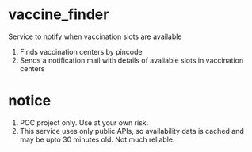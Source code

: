 # vaccine_finder
Service to notify when vaccination slots are available

1. Finds vaccination centers by pincode
2. Sends a notification mail with details of avaliable slots in vaccination centers

# notice
1. POC project only. Use at your own risk.
2. This service uses only public APIs, so availability data is cached and may be upto 30 minutes old. Not much reliable.

